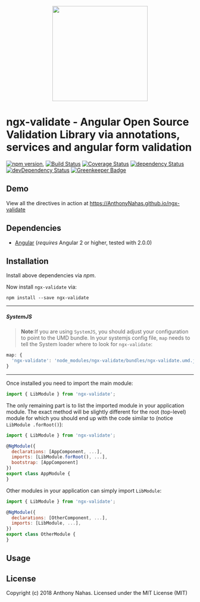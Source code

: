 <p align="center">
  <img height="256px" width="256px" style="text-align: center;" src="https://cdn.rawgit.com/AnthonyNahas/ngx-validate/master/demo/src/assets/logo.svg">
</p>

# ngx-validate - Angular Open Source Validation Library via annotations, services and angular form validation

[![npm version](https://badge.fury.io/js/ngx-validate.svg)](https://badge.fury.io/js/ngx-validate),
[![Build Status](https://travis-ci.org/AnthonyNahas/ngx-validate.svg?branch=master)](https://travis-ci.org/AnthonyNahas/ngx-validate)
[![Coverage Status](https://coveralls.io/repos/github/AnthonyNahas/ngx-validate/badge.svg?branch=master)](https://coveralls.io/github/AnthonyNahas/ngx-validate?branch=master)
[![dependency Status](https://david-dm.org/AnthonyNahas/ngx-validate/status.svg)](https://david-dm.org/AnthonyNahas/ngx-validate)
[![devDependency Status](https://david-dm.org/AnthonyNahas/ngx-validate/dev-status.svg?branch=master)](https://david-dm.org/AnthonyNahas/ngx-validate#info=devDependencies)
[![Greenkeeper Badge](https://badges.greenkeeper.io/AnthonyNahas/ngx-validate.svg)](https://greenkeeper.io/)

## Demo

View all the directives in action at https://AnthonyNahas.github.io/ngx-validate

## Dependencies
* [Angular](https://angular.io) (*requires* Angular 2 or higher, tested with 2.0.0)

## Installation
Install above dependencies via *npm*. 

Now install `ngx-validate` via:
```shell
npm install --save ngx-validate
```

---
##### SystemJS
>**Note**:If you are using `SystemJS`, you should adjust your configuration to point to the UMD bundle.
In your systemjs config file, `map` needs to tell the System loader where to look for `ngx-validate`:
```js
map: {
  'ngx-validate': 'node_modules/ngx-validate/bundles/ngx-validate.umd.js',
}
```
---

Once installed you need to import the main module:
```js
import { LibModule } from 'ngx-validate';
```
The only remaining part is to list the imported module in your application module. The exact method will be slightly
different for the root (top-level) module for which you should end up with the code similar to (notice ` LibModule .forRoot()`):
```js
import { LibModule } from 'ngx-validate';

@NgModule({
  declarations: [AppComponent, ...],
  imports: [LibModule.forRoot(), ...],  
  bootstrap: [AppComponent]
})
export class AppModule {
}
```

Other modules in your application can simply import ` LibModule `:

```js
import { LibModule } from 'ngx-validate';

@NgModule({
  declarations: [OtherComponent, ...],
  imports: [LibModule, ...], 
})
export class OtherModule {
}
```

## Usage



## License

Copyright (c) 2018 Anthony Nahas. Licensed under the MIT License (MIT)

